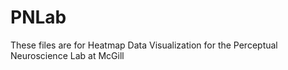 # PNLab

These files are for Heatmap Data Visualization for the Perceptual Neuroscience Lab at McGill
